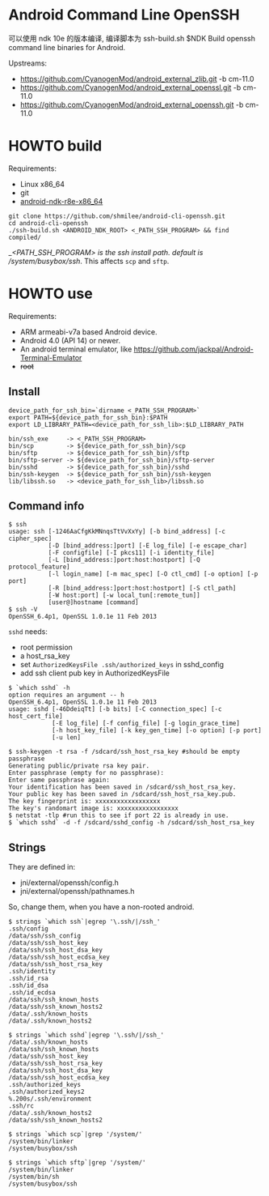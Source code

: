 Android Command Line OpenSSH
============================
可以使用 ndk 10e 的版本编译, 编译脚本为
ssh-build.sh $NDK
Build openssh command line binaries for Android.

Upstreams:

* https://github.com/CyanogenMod/android_external_zlib.git -b cm-11.0
* https://github.com/CyanogenMod/android_external_openssl.git -b cm-11.0
* https://github.com/CyanogenMod/android_external_openssh.git -b cm-11.0


HOWTO build
===========

Requirements:

* Linux x86_64
* git
* [android-ndk-r8e-x86_64](https://dl.google.com/android/ndk/android-ndk-r8e-linux-x86_64.tar.bz2)

```
git clone https://github.com/shmilee/android-cli-openssh.git
cd android-cli-openssh
./ssh-build.sh <ANDROID_NDK_ROOT> <_PATH_SSH_PROGRAM> && find compiled/
```

__<_PATH_SSH_PROGRAM> is the ssh install path. default is /system/busybox/ssh__.
This affects ``scp`` and ``sftp``.

HOWTO use
=========

Requirements:

* ARM armeabi-v7a based Android device.
* Android 4.0 (API 14) or newer.
* An android terminal emulator, like https://github.com/jackpal/Android-Terminal-Emulator
* ~~root~~

Install
--------

```
device_path_for_ssh_bin=`dirname <_PATH_SSH_PROGRAM>`
export PATH=${device_path_for_ssh_bin}:$PATH
export LD_LIBRARY_PATH=<device_path_for_ssh_lib>:$LD_LIBRARY_PATH

bin/ssh_exe     -> <_PATH_SSH_PROGRAM>
bin/scp         -> ${device_path_for_ssh_bin}/scp
bin/sftp        -> ${device_path_for_ssh_bin}/sftp
bin/sftp-server -> ${device_path_for_ssh_bin}/sftp-server
bin/sshd        -> ${device_path_for_ssh_bin}/sshd
bin/ssh-keygen  -> ${device_path_for_ssh_bin}/ssh-keygen
lib/libssh.so   -> <device_path_for_ssh_lib>/libssh.so
```

Command info
------------

```
$ ssh 
usage: ssh [-1246AaCfgKkMNnqsTtVvXxYy] [-b bind_address] [-c cipher_spec]
           [-D [bind_address:]port] [-E log_file] [-e escape_char]
           [-F configfile] [-I pkcs11] [-i identity_file]
           [-L [bind_address:]port:host:hostport] [-Q protocol_feature]
           [-l login_name] [-m mac_spec] [-O ctl_cmd] [-o option] [-p port]
           [-R [bind_address:]port:host:hostport] [-S ctl_path]
           [-W host:port] [-w local_tun[:remote_tun]]
           [user@]hostname [command]
$ ssh -V
OpenSSH_6.4p1, OpenSSL 1.0.1e 11 Feb 2013
```

``sshd`` needs:

* root permission
* a host_rsa_key
* set ``AuthorizedKeysFile .ssh/authorized_keys`` in sshd_config
* add ssh client pub key in AuthorizedKeysFile

```
$ `which sshd` -h
option requires an argument -- h
OpenSSH_6.4p1, OpenSSL 1.0.1e 11 Feb 2013
usage: sshd [-46DdeiqTt] [-b bits] [-C connection_spec] [-c host_cert_file]
            [-E log_file] [-f config_file] [-g login_grace_time]
            [-h host_key_file] [-k key_gen_time] [-o option] [-p port]
            [-u len]

$ ssh-keygen -t rsa -f /sdcard/ssh_host_rsa_key #should be empty passphrase
Generating public/private rsa key pair.
Enter passphrase (empty for no passphrase): 
Enter same passphrase again: 
Your identification has been saved in /sdcard/ssh_host_rsa_key.
Your public key has been saved in /sdcard/ssh_host_rsa_key.pub.
The key fingerprint is: xxxxxxxxxxxxxxxxxx
The key's randomart image is: xxxxxxxxxxxxxxxxx
$ netstat -tlp #run this to see if port 22 is already in use.
$ `which sshd` -d -f /sdcard/sshd_config -h /sdcard/ssh_host_rsa_key 
```

Strings
--------

They are defined in:

* jni/external/openssh/config.h
* jni/external/openssh/pathnames.h

So, change them, when you have a non-rooted android.

```
$ strings `which ssh`|egrep '\.ssh/|/ssh_'
.ssh/config
/data/ssh/ssh_config
/data/ssh/ssh_host_key
/data/ssh/ssh_host_dsa_key
/data/ssh/ssh_host_ecdsa_key
/data/ssh/ssh_host_rsa_key
.ssh/identity
.ssh/id_rsa
.ssh/id_dsa
.ssh/id_ecdsa
/data/ssh/ssh_known_hosts
/data/ssh/ssh_known_hosts2
/data/.ssh/known_hosts
/data/.ssh/known_hosts2

$ strings `which sshd`|egrep '\.ssh/|/ssh_'
/data/.ssh/known_hosts
/data/ssh/ssh_known_hosts
/data/ssh/ssh_host_key
/data/ssh/ssh_host_rsa_key
/data/ssh/ssh_host_dsa_key
/data/ssh/ssh_host_ecdsa_key
.ssh/authorized_keys
.ssh/authorized_keys2
%.200s/.ssh/environment
.ssh/rc
/data/.ssh/known_hosts2
/data/ssh/ssh_known_hosts2

$ strings `which scp`|grep '/system/'
/system/bin/linker
/system/busybox/ssh

$ strings `which sftp`|grep '/system/'
/system/bin/linker
/system/bin/sh
/system/busybox/ssh
```
